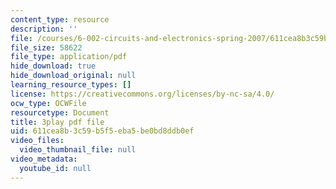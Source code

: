 ```yaml
---
content_type: resource
description: ''
file: /courses/6-002-circuits-and-electronics-spring-2007/611cea8b3c59b5f5eba5be0bd8ddb0ef_ke3SL_R92ys.pdf
file_size: 58622
file_type: application/pdf
hide_download: true
hide_download_original: null
learning_resource_types: []
license: https://creativecommons.org/licenses/by-nc-sa/4.0/
ocw_type: OCWFile
resourcetype: Document
title: 3play pdf file
uid: 611cea8b-3c59-b5f5-eba5-be0bd8ddb0ef
video_files:
  video_thumbnail_file: null
video_metadata:
  youtube_id: null
---
```

